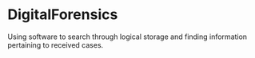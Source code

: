# DigitalForensics
Using software to search through logical storage and finding information pertaining to received cases.

